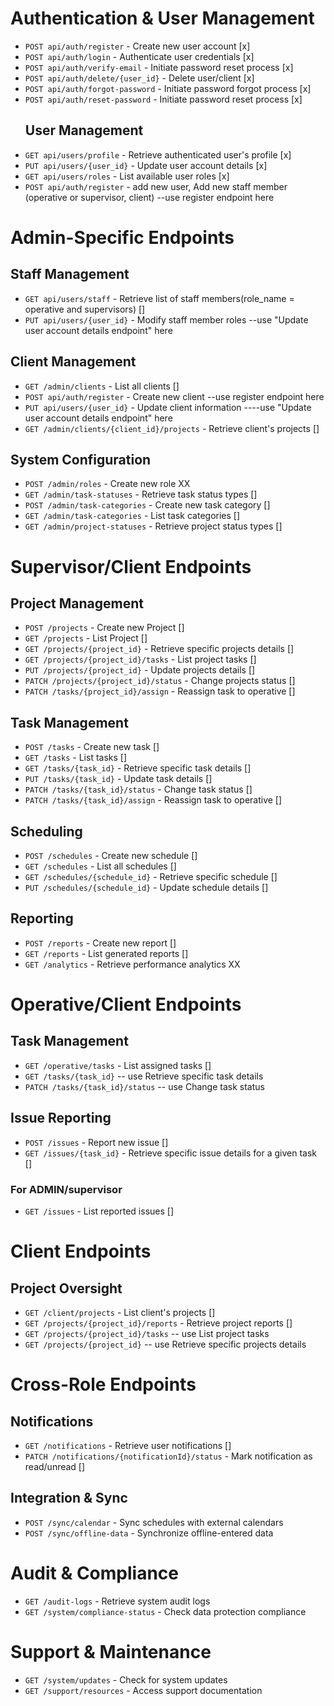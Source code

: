 # Authentication & User Management
- `POST api/auth/register` - Create new user account [x]
- `POST api/auth/login` - Authenticate user credentials [x]
- `POST api/auth/verify-email` - Initiate password reset process [x]
- `POST api/auth/delete/{user_id}` - Delete user/client [x]
- `POST api/auth/forgot-password` - Initiate password forgot process [x]
- `POST api/auth/reset-password` - Initiate password reset process [x]
    ## User Management
- `GET api/users/profile` - Retrieve authenticated user's profile [x]
- `PUT api/users/{user_id}` - Update user account details [x]
- `GET api/users/roles` - List available user roles  [x]
- `POST api/auth/register` - add new user, Add new staff member (operative or supervisor, client) --use register endpoint here

# Admin-Specific Endpoints
## Staff Management
- `GET api/users/staff` - Retrieve list of staff members(role_name = operative and supervisors) []
- `PUT api/users/{user_id}` - Modify staff member roles --use "Update user account details endpoint" here

## Client Management
- `GET /admin/clients` - List all clients []
- `POST api/auth/register` - Create new client --use register endpoint here
- `PUT api/users/{user_id}` - Update client information ----use "Update user account details endpoint" here
- `GET /admin/clients/{client_id}/projects` - Retrieve client's projects []

## System Configuration
- `POST /admin/roles` - Create new role XX
- `GET /admin/task-statuses` - Retrieve task status types []
- `POST /admin/task-categories` - Create new task category []
- `GET /admin/task-categories` - List task categories []
- `GET /admin/project-statuses` - Retrieve project status types []

# Supervisor/Client Endpoints
## Project Management
- `POST /projects` - Create new Project []
- `GET /projects` - List Project []
- `GET /projects/{project_id}` - Retrieve specific projects details []
- `GET /projects/{project_id}/tasks` - List project tasks []
- `PUT /projects/{project_id}` - Update projects details []
- `PATCH /projects/{project_id}/status` - Change projects status []
- `PATCH /tasks/{project_id}/assign` - Reassign task to operative []

## Task Management
- `POST /tasks` - Create new task []
- `GET /tasks` - List tasks []
- `GET /tasks/{task_id}` - Retrieve specific task details []
- `PUT /tasks/{task_id}` - Update task details []
- `PATCH /tasks/{task_id}/status` - Change task status []
- `PATCH /tasks/{task_id}/assign` - Reassign task to operative []

## Scheduling
- `POST /schedules` - Create new schedule []
- `GET /schedules` - List all schedules []
- `GET /schedules/{schedule_id}` - Retrieve specific schedule []
- `PUT /schedules/{schedule_id}` - Update schedule details []

## Reporting
- `POST /reports` - Create new report []
- `GET /reports` - List generated reports []
- `GET /analytics` - Retrieve performance analytics XX

# Operative/Client Endpoints
## Task Management
- `GET /operative/tasks` - List assigned tasks []
- `GET /tasks/{task_id}` -- use Retrieve specific task details
- `PATCH /tasks/{task_id}/status` -- use Change task status

## Issue Reporting
- `POST /issues` - Report new issue []
- `GET /issues/{task_id}` - Retrieve specific issue details for a given task []
### For ADMIN/supervisor
- `GET /issues` - List reported issues []

# Client Endpoints
## Project Oversight
- `GET /client/projects` - List client's projects []
- `GET /projects/{project_id}/reports` - Retrieve project reports []
- `GET /projects/{project_id}/tasks` -- use List project tasks
- `GET /projects/{project_id}` -- use Retrieve specific projects details

# Cross-Role Endpoints
## Notifications
- `GET /notifications` - Retrieve user notifications []
- `PATCH /notifications/{notificationId}/status` - Mark notification as read/unread []

## Integration & Sync
- `POST /sync/calendar` - Sync schedules with external calendars
- `POST /sync/offline-data` - Synchronize offline-entered data

# Audit & Compliance
- `GET /audit-logs` - Retrieve system audit logs
- `GET /system/compliance-status` - Check data protection compliance

# Support & Maintenance
- `GET /system/updates` - Check for system updates
- `GET /support/resources` - Access support documentation
